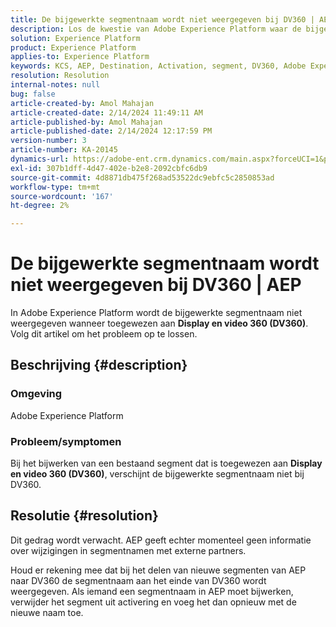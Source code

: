```yaml
---
title: De bijgewerkte segmentnaam wordt niet weergegeven bij DV360 | AEP
description: Los de kwestie van Adobe Experience Platform waar de bijgewerkte segmentnaam niet bij DV360 verschijnt. Verwijder het segment en voeg het opnieuw met nieuwe naam toe.
solution: Experience Platform
product: Experience Platform
applies-to: Experience Platform
keywords: KCS, AEP, Destination, Activation, segment, DV360, Adobe Experience Platform
resolution: Resolution
internal-notes: null
bug: false
article-created-by: Amol Mahajan
article-created-date: 2/14/2024 11:49:11 AM
article-published-by: Amol Mahajan
article-published-date: 2/14/2024 12:17:59 PM
version-number: 3
article-number: KA-20145
dynamics-url: https://adobe-ent.crm.dynamics.com/main.aspx?forceUCI=1&pagetype=entityrecord&etn=knowledgearticle&id=ac18790e-2fcb-ee11-9079-6045bd006ce9
exl-id: 307b1dff-4d47-402e-b2e8-2092cbfc6db9
source-git-commit: 4d8871db475f268ad53522dc9ebfc5c2850853ad
workflow-type: tm+mt
source-wordcount: '167'
ht-degree: 2%

---
```


# De bijgewerkte segmentnaam wordt niet weergegeven bij DV360 | AEP


In Adobe Experience Platform wordt de bijgewerkte segmentnaam niet weergegeven wanneer toegewezen aan <b>Display en video 360 (DV360)</b>. Volg dit artikel om het probleem op te lossen.

## Beschrijving {#description}


### <b>Omgeving</b>

Adobe Experience Platform



### <b>Probleem/symptomen</b>

Bij het bijwerken van een bestaand segment dat is toegewezen aan <b>Display en video 360 (DV360)</b>, verschijnt de bijgewerkte segmentnaam niet bij DV360.


## Resolutie {#resolution}


Dit gedrag wordt verwacht. AEP geeft echter momenteel geen informatie over wijzigingen in segmentnamen met externe partners.



Houd er rekening mee dat bij het delen van nieuwe segmenten van AEP naar DV360 de segmentnaam aan het einde van DV360 wordt weergegeven. Als iemand een segmentnaam in AEP moet bijwerken, verwijder het segment uit activering en voeg het dan opnieuw met de nieuwe naam toe.

